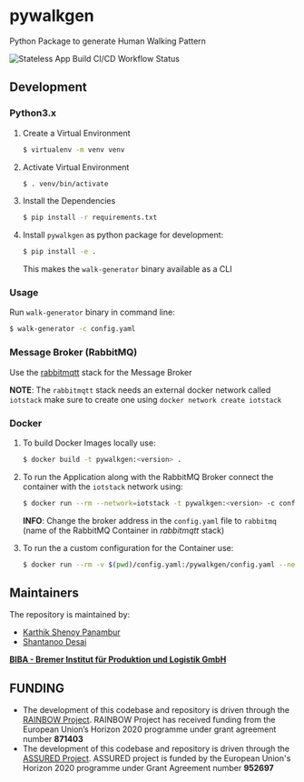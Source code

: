 # pywalkgen
Python Package to generate Human Walking Pattern

![Stateless App Build CI/CD Workflow Status](https://github.com/virtual-origami/pywalkgen/workflows/Stateless%20App%20Build%20CI/CD/badge.svg?branch=rainbow_v1)

## Development

### Python3.x

1. Create a Virtual Environment
   
    ```bash
   $ virtualenv -m venv venv
   ```
   
2. Activate Virtual Environment

    ```bash
    $ . venv/bin/activate 
    ```

3. Install the Dependencies

    ```bash
    $ pip install -r requirements.txt
    ```

4. Install `pywalkgen` as python package for development:

    ```bash
   $ pip install -e .
   ```
   
   This makes the `walk-generator` binary available as a CLI

### Usage
Run `walk-generator` binary in command line:

```bash
$ walk-generator -c config.yaml
```

### Message Broker (RabbitMQ)

Use the [rabbitmqtt](https://github.com/virtual-origami/rabbitmqtt) stack for the Message Broker

__NOTE__: The `rabbitmqtt` stack needs an external docker network called `iotstack` make sure to create one using `docker network create iotstack`

### Docker

1. To build Docker Images locally use:

    ```bash
    $ docker build -t pywalkgen:<version> .
    ```

2. To run the Application along with the RabbitMQ Broker connect the container with the `iotstack` network using:

    ```bash
    $ docker run --rm --network=iotstack -t pywalkgen:<version> -c config.yaml
    ```

    __INFO__: Change the broker address in the `config.yaml` file to `rabbitmq` (name of the RabbitMQ Container in _rabbitmqtt_ stack)

3. To run the a custom configuration for the Container use:

    ```bash
    $ docker run --rm -v $(pwd)/config.yaml:/pywalkgen/config.yaml --network=iotstack -t pywalkgen:<version> -c config.yaml
    ```
## Maintainers
The repository is maintained by:

- [Karthik Shenoy Panambur](mailto:she@biba.uni-bremen.de)
- [Shantanoo Desai](mailto:des@biba.uni-bremen.de)

[__BIBA - Bremer Institut für Produktion und Logistik GmbH__](www.biba.uni-bremen.de)

## FUNDING

* The development of this codebase and repository is driven through the [RAINBOW Project](https://rainbow-h2020.eu/). RAINBOW Project has received funding from the European Union’s Horizon 2020 programme under grant agreement number __871403__
* The development of this codebase and repository is driven through the [ASSURED Project](https://www.project-assured.eu/). ASSURED project is funded by the European Union's Horizon 2020 programme under Grant Agreement number __952697__
